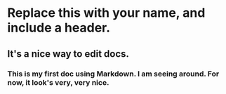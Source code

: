 # Replace this with your name, and include a header.

## It's a nice way to edit docs. 

### This is my first doc using Markdown. I am seeing around. For now, it look's very, very nice.
